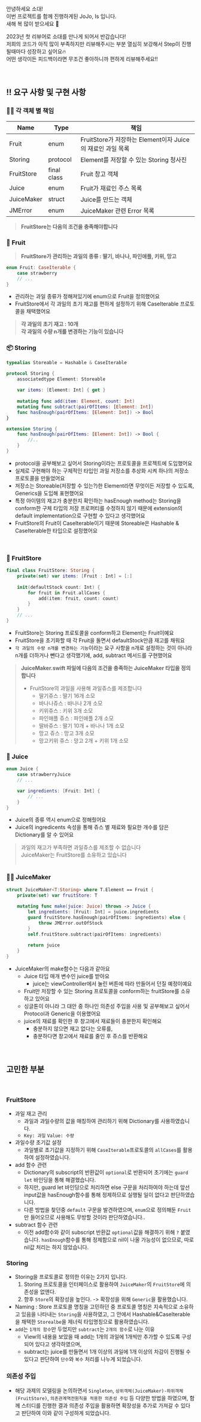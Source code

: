 안녕하세요 소대!\
이번 프로젝트를 함께 진행하게된 JoJo, Is 입니다.\
새해 복 많이 받으세요 🙏

2023년 첫 리뷰어로 소대를 만나게 되어서 반갑습니다!\
저희의 코드가 아직 많이 부족하지만 리뷰해주시는 부분 열심히 보강해서 Step이 진행될때마다 성장하고 싶어요🔥\
어떤 생각이든 피드백이라면 무조건 좋아하니까 편하게 리뷰해주세요!!

ㅤ
## ‼️ 요구 사항 및 구현 사항
### 🙋‍♂️ 각 객체 별 책임
| Name | Type | 책임 |
| -- | -- | -- |
| Fruit | enum | FruitStore가 저장하는 Element이자 Juice의 재료인 과일 목록 |
| Storing| protocol | Element를 저장할 수 있는 Storing 청사진 
| FruitStore | final class | Fruit 창고 객체 |
| Juice | enum | Fruit가 재료인 주스 목록 |
| JuiceMaker | struct | Juice를 만드는 객체 |
| JMError | enum | JuiceMaker 관련 Error 목록 |

> **FruitStore는 다음의 조건을 충족해야합니다**ㅤ
 
### 🍎 Fruit
> **FruitStore가 관리하는 과일의 종류 : 딸기, 바나나, 파인애플, 키위, 망고**
```swift
enum Fruit: CaseIterable {
    case strawberry
    // ...
}
```
- 관리하는 과일 종류가 정해져있기에 enum으로 Fruit을 정의했어요
- FruitStore에서 각 과일의 초기 재고를 편하게 설정하기 위해 CaseIterable 프로토콜을 채택했어요

> **각 과일의 초기 재고 : 10개** \
> **각 과일의 수량 n개를 변경하는 기능이 있습니다**
### 📦 Storing
```swift
typealias Storeable = Hashable & CaseIterable

protocol Storing {
    associatedtype Element: Storeable
    
    var items: [Element: Int] { get }
    
    mutating func add(item: Element, count: Int)
    mutating func subtract(pairOfItems: [Element: Int])
    func hasEnough(pairOfItems: [Element: Int]) -> Bool
}

extension Storing {
    func hasEnough(pairOfItems: [Element: Int]) -> Bool {
        //..
    }
}
```

- protocol을 공부해보고 싶어서 Storing이라는 프로토콜을 프로젝트에 도입했어요
- 실제로 구현해야 하는 구체적인 타입인 과일 저장소를 추상화 시켜 하나의 저장소 프로토콜을 만들었어요
- 저장소는 Storeable(저장할 수 있는?)한 Element라면 무엇이든 저장할 수 있도록, Generics을 도입해 표현했어요
- 특정 아이템의 재고가 충분한지 확인하는 hasEnough method는 Storing을 conform한 구체 타입의 저장 프로퍼티를 수정하지 않기 때문에 extension의 default implementation으로 구현할 수 있다고 생각했어요
- FruitStore의 Fruit이 CaseIterable이기 때문에 Storeable은 Hashable & CaseIterable한 타입으로 설정했어요

 
### 🏬 FruitStore
```swift
final class FruitStore: Storing {
    private(set) var items: [Fruit : Int] = [:]
    
    init(defaultStock count: Int) {
        for fruit in Fruit.allCases {
            add(item: fruit, count: count)
        }
    }
    // ...
}
```

- FruitStore는 Storing 프로토콜을 conform하고 Element는 Fruit이예요
- FruitStore을 초기화할 때 각 Fruit을 돌면서 defaultStock만큼 재고를 채워요
- `각 과일의 수량 n개를 변경하는 기능`이라는 요구 사항을 n개로 설정하는 것이 아니라 n개를 더하거나 뺀다고 생각했기에, add, subtract 메서드를 구현했어요

> **JuiceMaker.swift 파일에 다음의 조건을 충족하는 JuiceMaker 타입을 정의합니다**
> - FruitStore의 과일을 사용해 과일쥬스를 제조합니다<br>
>   - 딸기쥬스 : 딸기 16개 소모
>   - 바나나쥬스 : 바나나 2개 소모
>   - 키위쥬스 : 키위 3개 소모
>   - 파인애플 쥬스 : 파인애플 2개 소모
>   - 딸바쥬스 : 딸기 10개 + 바나나 1개 소모
>   - 망고 쥬스 : 망고 3개 소모
>   - 망고키위 쥬스 : 망고 2개 + 키위 1개 소모
 
### 🥤 Juice
```swift
enum Juice {
    case strawberryJuice
    // ...

    var ingredients: [Fruit: Int] {
        // ...
    }
}
```
- Juice의 종류 역시 enum으로 정해줬어요
- Juice의 ingredicents 속성을 통해 쥬스 별 재료와 필요한 개수를 담은 Dictionary를 알 수 있어요


> 과일의 재고가 부족하면 과일쥬스를 제조할 수 없습니다 \
> JuiceMaker는 FruitStore를 소유하고 있습니다    
 
### 👩‍🌾 JuiceMaker
```swift
struct JuiceMaker<T:Storing> where T.Element == Fruit {
    private(set) var fruitStore: T
    
    mutating func make(juice: Juice) throws -> Juice {
        let ingredients: [Fruit: Int] = juice.ingredients
        guard fruitStore.hasEnough(pairOfItems: ingredients) else {
            throw JMError.outOfStock
        }
        self.fruitStore.subtract(pairOfItems: ingredients)
        
        return juice
    }
}
```
- JuiceMaker의 make함수는 다음과 같아요
  - Juice 타입 매개 변수인 juice를 받아요 
    - juice는 viewController에서 눌린 버튼에 따라 만들어서 던질 예정이예요
  - Fruit만 저장할 수 있는 Storing 프로토콜을 conform하는 fruitStore를 소유하고 있어요
  - 싱글톤이 아니라 그 대안 중 하나인 의존성 주입을 사용 및 공부해보고 싶어서 Protocol과 Generic을 이용했어요
  - juice의 재료를 확인한 후 창고에서 재료들이 충분한지 확인해요
    - 충분하지 않으면 재고 없다는 오류를,
    - 충분하다면 창고에서 재료를 줄인 후 쥬스를 반환해요

 
 
ㅤ
ㅤ
## 고민한 부분
 
### FruitStore
- 과일 재고 관리
  - 과일과 과일수량의 값을 매칭하여 관리하기 위해 Dictionary를 사용하였습니다.
  - `Key: 과일` `Value: 수량`
- 과일수량 초기값 설정
  - 과일별로 초기값을 지정하기 위해 `CaseIterable`프로토콜의 `allCases`를 활용하여 설정하였습니다.
- add 함수 관련
  - Dictionary의 subscript의 반환값이 `optional`로 반환되어 초기에는 `guard let` 바인딩을 통해 해결했습니다.
  - 하지만, guard let 바인딩으로 처리하면 else 구문을 처리하여야 하는데 앞선 input값을 hasEnough함수를 통해 정제하므로 실행될 일이 없다고 판단하였습니다.
  - 다른 방법을 찾던중 `default` 구문을 발견하였으며, `enum`으로 정의해둔 `Fruit`만 들어오므로 사용해도 무방할 것이라 판단하였습니다..
- subtract 함수 관련
  - 이전 add함수와 같이 subscript 반환값 `optional`값을 해결하기 위해 `?` 붙였습니다. `hasEnough`함수를 통해 정제함으로 nil이 나올 가능성이 없으므로, 따로 nil값 처리는 하지 않았습니다.
 
### Storing
 - Storing을 프로토콜로 정의한 이유는 2가지 입니다.
   1. Storing 프로토콜을 인터페이스로 활용하여 `JuiceMaker`의 `FruitStore`에 의존성을 없앤다.
   2. 향후 `Store`의 확장성을 높인다. -> 확장성을 위해 `Generic`을 활용했습니다.
 - Naming : Store 프로토콜 명칭을 고민하던 중 프로토콜 명칭은 지속적으로 소유하고 있음을 나타내는 `Storing`을 사용하였고, 그 안에서 Hashable&CaseIterable을 채택한 `Storealbe`을 제너릭 타입명칭으로 활용하였습니다.
 - `add`는 `1개의 함수`만 두었지만 `subtract`는 `2개의 함수`로 나눈 이유
   - View의 내용을 보았을 때 add는 1개의 과일에 1개씩만 추가할 수 있도록 구성되어 있다고 생각하였으며, 
   - subtract는 juice를 만들면서 1개 이상의 과일에 1개 이상의 차감이 진행될 수 있다고 판단하여 `단수`와 `복수` 처리를 나누게 되었습니다.
 
### 의존성 주입
  - 해당 과제의 모델링을 논의하면서 `Singleton`, `상위객체(JuiceMaker)-하위객체(FruitStore)`, `의존관계역전원칙을 적용한 의존성 주입` 등 다양한 방법을 하였으며, 함께 스터디를 진행한 결과 의존성 주입을 활용하면 확장성을 추가로 가져갈 수 있다고 판단하여 이와 같이 구성하게 되었습니다.
